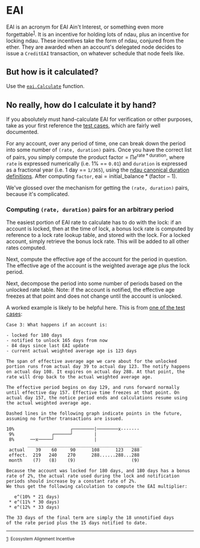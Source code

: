 # EAI

EAI is an acronym for EAI Ain't Interest, or something even more forgettable<sup><a name="eai_footnote_link" href="#eai_footnote_body">1</a></sup>. It is an incentive for holding lots of ndau, plus an incentive for locking ndau. These incentives take the form of ndau, conjured from the ether. They are awarded when an account's delegated node decides to issue a `CreditEAI` transaction, on whatever schedule that node feels like.

## But how is it calculated?

Use the [`eai.Calculate`](https://github.com/oneiro-ndev/ndaumath/blob/cf6f1e6fc1f3a54925c7f82a670cbeb11ae49ebe/pkg/eai/eai.go#L11-L43) function.

## No really, how do I calculate it by hand?

If you absolutely must hand-calculate EAI for verification or other purposes, take as your first reference the [test cases](https://github.com/oneiro-ndev/ndaumath/blob/cf6f1e6fc1f3a54925c7f82a670cbeb11ae49ebe/pkg/eai/eai_test.go#L241-L449), which are fairly well documented.

For any account, over any period of time, one can break down the period into some number of `(rate, duration)` pairs. Once you have the correct list of pairs, you simply compute the product $\mathrm{factor} = \prod{e^{\mathrm{rate} * \mathrm{duration}}}$, where `rate` is expressed numerically (i.e. 1% == `0.01`) and `duration` is expressed as a fractional year (i.e. 1 day == `1/365`), using the [ndau canonical duration definitions](https://github.com/oneiro-ndev/ndaumath/blob/cf6f1e6fc1f3a54925c7f82a670cbeb11ae49ebe/pkg/types/duration.go#L175-L195). After computing `factor`, $\mathrm{eai} = \mathrm{initial\_balance} * (\mathrm{factor} - 1)$.

We've glossed over the mechanism for getting the `(rate, duration)` pairs, because it's complicated.

### Computing `(rate, duration)` pairs for an arbitrary period

The easiest portion of EAI rate to calculate has to do with the lock: if an account is locked, then at the time of lock, a bonus lock rate is computed by reference to a lock rate lookup table, and stored with the lock. For a locked account, simply retrieve the bonus lock rate. This will be added to all other rates computed.

Next, compute the effective age of the account for the period in question. The effective age of the account is the weighted average age plus the lock period.

Next, decompose the period into some number of periods based on the unlocked rate table. Note: if the account is notified, the effective age freezes at that point and does not change until the account is unlocked.

A worked example is likely to be helpful here. This is from [one of the test cases](https://github.com/oneiro-ndev/ndaumath/blob/cf6f1e6fc1f3a54925c7f82a670cbeb11ae49ebe/pkg/eai/eai_test.go#L330-L371):

```
Case 3: What happens if an account is:

- locked for 180 days
- notified to unlock 165 days from now
- 84 days since last EAI update
- current actual weighted average age is 123 days

The span of effective average age we care about for the unlocked
portion runs from actual day 39 to actual day 123. The notify happens
on actual day 108. It expires on actual day 288. At that point, the
rate will drop back to the actual weighted average age.

The effective period begins on day 129, and runs forward normally
until effective day 157. Effective time freezes at that point. On
actual day 157, the notice period ends and calculations resume using
the actual weighted average age.

Dashed lines in the following graph indicate points in the future,
assuming no further transactions are issued.

10%                     ┌────────|────────x-------
 9%              ┌──────┘        |
 8%      ──x─────┘               |
        ___________________________________________
 actual    39    60     90      108      123   288
 effect.  219   240    270      288......288...288
 month    (7)   (8)    (9)                     (9)

Because the account was locked for 180 days, and 180 days has a bonus
rate of 2%, the actual rate used during the lock and notification
periods should increase by a constant rate of 2%.
We thus get the following calculation to compute the EAI multiplier:

   e^(10% * 21 days)
 * e^(11% * 30 days)
 * e^(12% * 33 days)

The 33 days of the final term are simply the 18 unnotified days
of the rate period plus the 15 days notified to date.
```

---
<small>
<a name="eai_footnote_body" href="#eai_footnote_link">1</a>: Ecosystem Alignment Incentive
</small>
